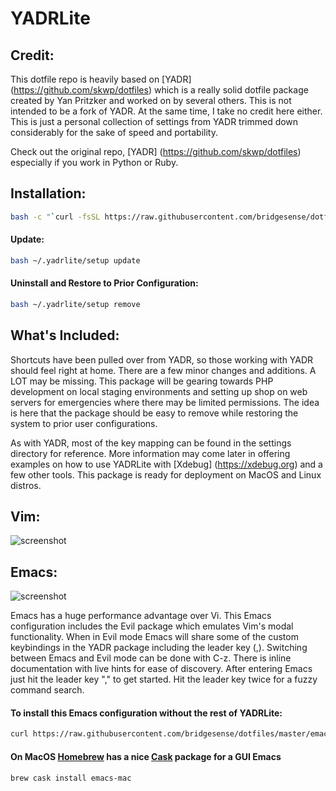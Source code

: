 # YADRLite #

Credit:
---
This dotfile repo is heavily based on [YADR] (https://github.com/skwp/dotfiles) which is a really solid dotfile package created by Yan Pritzker and worked on by several others.  This is not intended to be a fork of YADR.  At the same time, I take no credit here either.  This is just a personal collection of settings from YADR trimmed down considerably for the sake of speed and portability.  

Check out the original repo, [YADR] (https://github.com/skwp/dotfiles) especially if you work in Python or Ruby.


Installation:
---

```bash
bash -c "`curl -fsSL https://raw.githubusercontent.com/bridgesense/dotfiles/master/setup`"
```

#### Update:

```bash
bash ~/.yadrlite/setup update
```

#### Uninstall and Restore to Prior Configuration:

```bash
bash ~/.yadrlite/setup remove
```


What's Included:
---
Shortcuts have been pulled over from YADR, so those working with YADR should feel right at home.  There are a few minor changes and additions.  A LOT may be missing.  This package will be gearing towards PHP development on local staging environments and setting up shop on web servers for emergencies where there may be limited permissions.  The idea is here that the package should be easy to remove while restoring the system to prior user configurations.

As with YADR, most of the key mapping can be found in the settings directory for reference.  More information may come later in offering examples on how to use YADRLite with [Xdebug] (https://xdebug.org) and a few other tools.  This package is ready for deployment on MacOS and Linux distros. 

Vim:
---
![screenshot](http://i.imgur.com/AX1WEIR.png)

Emacs:
---
![screenshot](http://i.imgur.com/hfOJ6oi.png)

Emacs has a huge performance advantage over Vi. This Emacs configuration includes the Evil package which emulates Vim's modal functionality.  When in Evil mode Emacs will share some of the custom keybindings in the YADR package including the leader key (,).  Switching between Emacs and Evil mode can be done with C-z. There is inline documentation with live hints for ease of discovery.  After entering Emacs just hit the leader key "," to get started.  Hit the leader key twice for a fuzzy command search.
    
#### To install this Emacs configuration without the rest of YADRLite:
    
```bash
curl https://raw.githubusercontent.com/bridgesense/dotfiles/master/emacs.init > ~/.emacs    
```

#### On MacOS [Homebrew](https://brew.sh) has a nice [Cask](https://caskroom.github.io) package for a GUI Emacs

```bash
brew cask install emacs-mac
```
